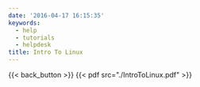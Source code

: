 ```yaml
---
date: '2016-04-17 16:15:35'
keywords:
  - help
  - tutorials
  - helpdesk
title: Intro To Linux
---
```


{{< back_button >}} {{< pdf src="./IntroToLinux.pdf" >}}
